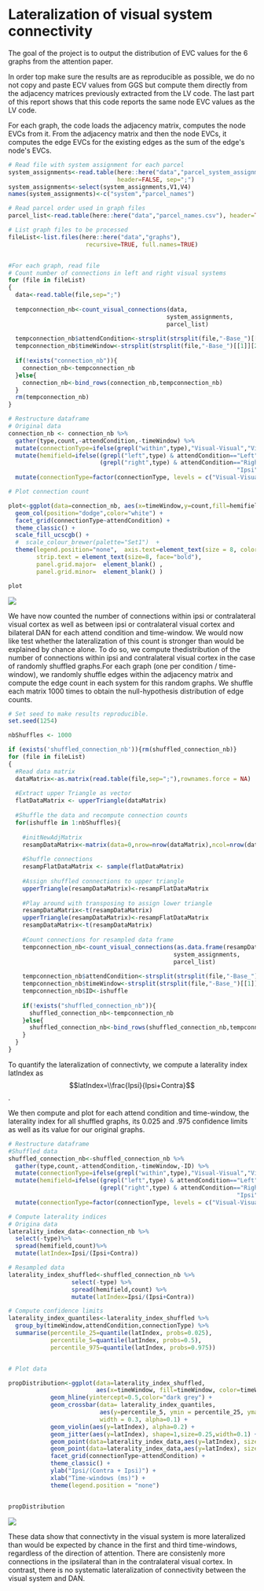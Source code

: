Lateralization of visual system connectivity
================

The goal of the project is to output the distribution of EVC values for the 6 graphs from the attention paper.

In order top make sure the results are as reproducible as possible, we do no not copy and paste ECV values from GGS but compute them directly from the adjacency matrices previously extracted from the LV code. The last part of this report shows that this code reports the same node EVC values as the LV code.

For each graph, the code loads the adjacency matrix, computes the node EVCs from it. From the adjacency matrix and then the node EVCs, it computes the edge EVCs for the existing edges as the sum of the edge's node's EVCs.

``` r
# Read file with system assignment for each parcel
system_assignments<-read.table(here::here("data","parcel_system_assignments.csv"), 
                               header=FALSE, sep=";")
system_assignments<-select(system_assignments,V1,V4)
names(system_assignments)<-c("system","parcel_names")

# Read parcel order used in graph files
parcel_list<-read.table(here::here("data","parcel_names.csv"), header=TRUE,sep=";")

# List graph files to be processed
fileList<-list.files(here::here("data","graphs"), 
                      recursive=TRUE, full.names=TRUE)


#For each graph, read file
# Count number of connections in left and right visual systems
for (file in fileList)
{
  data<-read.table(file,sep=";")
  
  tempconnection_nb<-count_visual_connections(data,
                                             system_assignments,
                                             parcel_list) 
    
  tempconnection_nb$attendCondition<-strsplit(strsplit(file,"-Base_")[[1]][1],"graphs/")[[1]][2]
  tempconnection_nb$timeWindow<-strsplit(strsplit(file,"-Base_")[[1]][2],"_wPLI")[[1]][1]
  
  if(!exists("connection_nb")){
    connection_nb<-tempconnection_nb
  }else{
    connection_nb<-bind_rows(connection_nb,tempconnection_nb)
  }
  rm(tempconnection_nb)
}

# Restructure dataframe
# Original data
connection_nb <- connection_nb %>%
  gather(type,count,-attendCondition,-timeWindow) %>% 
  mutate(connectionType=ifelse(grepl("within",type),"Visual-Visual","Visual-DAN")) %>%
  mutate(hemifield=ifelse((grepl("left",type) & attendCondition=="Left") | 
                          (grepl("right",type) & attendCondition=="Right"),
                                                                 "Ipsi","Contra")) %>%
  mutate(connectionType=factor(connectionType, levels = c("Visual-Visual", "Visual-DAN")))

# Plot connection count

plot<-ggplot(data=connection_nb, aes(x=timeWindow,y=count,fill=hemifield)) +
  geom_col(position="dodge",color="white") + 
  facet_grid(connectionType~attendCondition) +
  theme_classic() +          
  scale_fill_ucscgb() +
  #  scale_colour_brewer(palette="Set1")  +
  theme(legend.position="none",  axis.text=element_text(size = 8, color='black'),
        strip.text = element_text(size=8, face="bold"),
        panel.grid.major=  element_blank() ,
        panel.grid.minor=  element_blank() )

plot
```

![](lateralization_of_visual_connectivity_files/figure-markdown_github-ascii_identifiers/unnamed-chunk-1-1.png)

We have now counted the number of connections within ipsi or contralateral visual cortex as well as between ipsi or contralateral visual cortex and bilateral DAN for each attend condition and time-window. We would now like test whether the lateralization of this count is stronger than would be explained by chance alone. To do so, we compute thedistribution of the number of connections within ipsi and contralateral visual cortex in the case of randomly shuffled graphs.For each graph (one per condition / time-window), we randomly shuffle edges within the adjacency matrix and compute the edge count in each system for this random graphs. We shuffle each matrix 1000 times to obtain the null-hypothesis distribution of edge counts.

``` r
# Set seed to make results reproducible.
set.seed(1254)

nbShuffles <- 1000

if (exists('shuffled_connection_nb')){rm(shuffled_connection_nb)}
for (file in fileList)
{
  #Read data matrix
  dataMatrix<-as.matrix(read.table(file,sep=";"),rownames.force = NA)
  
  #Extract upper Triangle as vector
  flatDataMatrix <- upperTriangle(dataMatrix)
  
  #Shuffle the data and recompute connection counts
  for(ishuffle in 1:nbShuffles){
   
    #initNewAdjMatrix
    resampDataMatrix<-matrix(data=0,nrow=nrow(dataMatrix),ncol=nrow(dataMatrix))
    
    #Shuffle connections
    resampFlatDataMatrix <- sample(flatDataMatrix)
    
    #Assign shuffled connections to upper triangle
    upperTriangle(resampDataMatrix)<-resampFlatDataMatrix
    
    #Play around with transposing to assign lower triangle
    resampDataMatrix<-t(resampDataMatrix)
    upperTriangle(resampDataMatrix)<-resampFlatDataMatrix
    resampDataMatrix<-t(resampDataMatrix)
    
    #Count connections for resampled data frame
    tempconnection_nb<-count_visual_connections(as.data.frame(resampDataMatrix),
                                               system_assignments,
                                               parcel_list) 
    
    tempconnection_nb$attendCondition<-strsplit(strsplit(file,"-Base_")[[1]][1],"graphs/")[[1]][2]
    tempconnection_nb$timeWindow<-strsplit(strsplit(file,"-Base_")[[1]][2],"_wPLI")[[1]][1]
    tempconnection_nb$ID<-ishuffle
      
    if(!exists("shuffled_connection_nb")){
      shuffled_connection_nb<-tempconnection_nb
    }else{
      shuffled_connection_nb<-bind_rows(shuffled_connection_nb,tempconnection_nb)
    }
  }
}  
```

To quantify the lateralization of connectivty, we compute a laterality index latIndex as
$$latIndex=\\frac{Ipsi}{Ipsi+Contra}$$
.

We then compute and plot for each attend condition and time-window, the laterality index for all shuffled graphs, its 0.025 and .975 confidence limits as well as its value for our original graphs.

``` r
# Restructure dataframe
#Shuffled data
shuffled_connection_nb<-shuffled_connection_nb %>%
  gather(type,count,-attendCondition,-timeWindow,-ID) %>% 
  mutate(connectionType=ifelse(grepl("within",type),"Visual-Visual","Visual-DAN")) %>%
  mutate(hemifield=ifelse((grepl("left",type) & attendCondition=="Left") | 
                          (grepl("right",type) & attendCondition=="Right"),
                                                                 "Ipsi","Contra")) %>%
  mutate(connectionType=factor(connectionType, levels = c("Visual-Visual", "Visual-DAN")))

# Compute laterality indices
# Origina data
laterality_index_data<-connection_nb %>%
  select(-type)%>%
  spread(hemifield,count)%>%
  mutate(latIndex=Ipsi/(Ipsi+Contra))

# Resampled data
laterality_index_shuffled<-shuffled_connection_nb %>%
                  select(-type) %>%
                  spread(hemifield,count) %>%
                  mutate(latIndex=Ipsi/(Ipsi+Contra))

# Compute confidence limits 
laterality_index_quantiles<-laterality_index_shuffled %>% 
  group_by(timeWindow,attendCondition,connectionType) %>%
  summarise(percentile_25=quantile(latIndex, probs=0.025),
            percentile_5=quantile(latIndex, probs=0.5),
            percentile_975=quantile(latIndex, probs=0.975)) 


# Plot data

propDistribution<-ggplot(data=laterality_index_shuffled, 
                         aes(x=timeWindow, fill=timeWindow, color=timeWindow)) +
            geom_hline(yintercept=0.5,color="dark grey") +
            geom_crossbar(data= laterality_index_quantiles, 
                          aes(y=percentile_5, ymin = percentile_25, ymax = percentile_975),
                          width = 0.3, alpha=0.1) +          
            geom_violin(aes(y=latIndex), alpha=0.2) +   
            geom_jitter(aes(y=latIndex), shape=1,size=0.25,width=0.1) +
            geom_point(data=laterality_index_data,aes(y=latIndex), size=3,shape=21,color="black") +
            geom_point(data=laterality_index_data,aes(y=latIndex), size=3,shape=3,color="black") +
            facet_grid(connectionType~attendCondition) + 
            theme_classic() + 
            ylab("Ipsi/(Contra + Ipsi)") + 
            xlab("Time-windows (ms)") + 
            theme(legend.position = "none")


propDistribution
```

![](lateralization_of_visual_connectivity_files/figure-markdown_github-ascii_identifiers/unnamed-chunk-3-1.png)

These data show that connectivty in the visual system is more lateralized than would be expected by chance in the first and third time-windows, regardless of the direction of attention. There are consistenly more connections in the ipsilateral than in the contralateral visual cortex. In contrast, there is no systematic lateralization of connectivity between the visual system and DAN.
